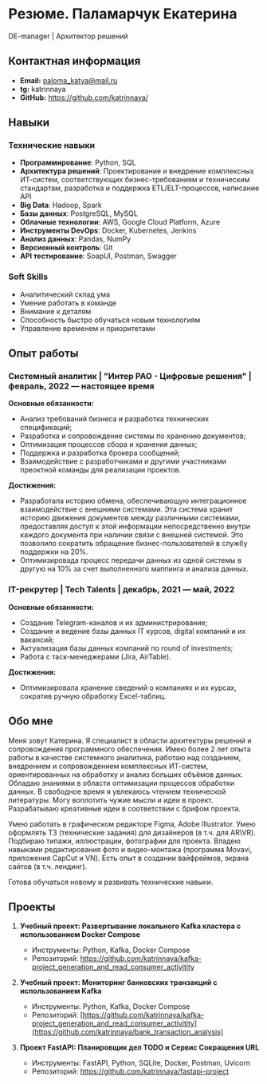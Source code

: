 # Резюме. Паламарчук Екатерина
DE-manager | Архитектор решений

## Контактная информация
- **Email:** paloma_katya@mail.ru
- **tg:** katrinnaya
- **GitHub:** https://github.com/katrinnaya/

## Навыки

### Технические навыки
- **Программирование**: Python, SQL
- **Архитектура решений**: Проектирование и внедрение комплексных ИТ-систем, соответствующих бизнес-требованиям и техническим стандартам, разработка и поддержка ETL/ELT-процессов, написание API
- **Big Data**: Hadoop, Spark
- **Базы данных**: PostgreSQL, MySQL
- **Облачные технологии**: AWS, Google Cloud Platform, Azure
- **Инструменты DevOps**: Docker, Kubernetes, Jenkins
- **Анализ данных**: Pandas, NumPy
- **Версионный контроль**: Git
- **API тестирование**: SoapUI, Postman, Swagger
  
### Soft Skills
- Аналитический склад ума
- Умение работать в команде
- Внимание к деталям
- Способность быстро обучаться новым технологиям
- Управление временем и приоритетами

## Опыт работы

### Системный аналитик | "Интер РАО - Цифровые решения" | февраль, 2022 — настоящее время
**Основные обязанности:**
- Анализ требований бизнеса и разработка технических спецификаций;
- Разработка и сопровождение системы по хранению документов;
- Оптимизация процессов сбора и хранения данных;
- Поддержка и разработка брокера сообщений;
- Взаимодействие с разработчиками и другими участниками преоктной команды для реализации проектов. 

**Достижения:**
- Разработала историю обмена, обеспечивающую интеграционное взаимодействие с внешними системами. Эта система хранит историю движения документов между различными системами, предоставляя доступ к этой информации непосредственно внутри каждого документа при наличии связи с внешней системой. Это позволило сократить обращение бизнес-пользователей в службу поддержки на 20%. 
- Оптимизировада процесс передачи данных из одной системы в другую на 10% за счет выполненного маппинга и анализа данных. 

### IT-рекрутер | Tech Talents | декабрь, 2021 — май, 2022
**Основные обязанности:**
- Создание Telegram-каналов и их администрирование;
- Создание и ведение базы данных IT курсов, digital компаний и их вакансий;
- Актуализация базы данных компаний по round of investments;
- Работа с таск-менеджерами (Jira, AirTable).

**Достижения:**
- Оптимизировала хранение сведений о компаниях и их курсах, сократив ручную обработку Excel-таблиц.

## Обо мне
Меня зовут Катерина. Я специалист в области архитектуры решений и сопровождения программного обеспечения. Имею более 2 лет опыта работы в качестве системного аналитика, работаю над созданием, внедрением и сопровождением комплексных ИТ-систем, ориентированных на обработку и анализ больших объёмов данных. Обладаю знаниями в области оптимизации процессов обработки данных. В свободное время я увлекаюсь чтением технической литературы. Могу воплотить чужие мысли и идеи в проект. Разрабатываю креативные идеи в соответствии с брифом проекта. 

Умею работать в графическом редакторе Figma, Adobe Illustrator. Умею оформлять ТЗ (технические задания) для дизайнеров (в т.ч. для AR\VR). Подбираю типажи, иллюстрации, фотографии для проекта. Владею навыками редактирования фото и видео-монтажа (программа Movavi, приложения CapCut и VN). Есть опыт в создании вайфреймов, экрана сайтов (в т.ч. лендинг).

Готова обучаться новому и развивать технические навыки. 

## Проекты
1. **Учебный проект: Развертывание локального Kafka кластера с использованием Docker Compose**
   - Инструменты: Python, Kafka, Docker Compose
   - Репозиторий: https://github.com/katrinnaya/kafka-project_generation_and_read_consumer_activitity
     
2. **Учебный проект: Мониторинг банковских транзакций с использованием Kafka**
   - Инструменты: Python, Kafka, Docker Compose
   - Репозиторий: [https://github.com/katrinnaya/kafka-project_generation_and_read_consumer_activitity](https://github.com/katrinnaya/bank_transaction_analysis)
3. **Проект FastAPI: Планировщик дел TODO и Сервис Сокращения URL**
   - Инструменты: FastAPI, Python, SQLite, Docker, Postman, Uvicorn
   - Репозиторий: https://github.com/katrinnaya/fastapi-project 

